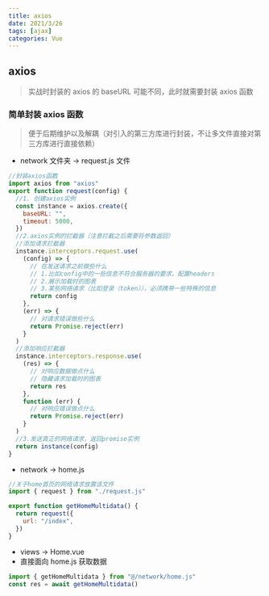 ```yaml
---
title: axios
date: 2021/3/26
tags: [ajax]
categories: Vue
---
```


## axios

> 实战时封装的 axios 的 baseURL 可能不同，此时就需要封装 axios 函数

### 简单封装 axios 函数

> 便于后期维护以及解耦（对引入的第三方库进行封装，不让多文件直接对第三方库进行直接依赖）

- network 文件夹 -> request.js 文件

```js
//封装axios函数
import axios from "axios"
export function request(config) {
  //1. 创建axios实例
  const instance = axios.create({
    baseURL: "",
    timeout: 5000,
  })
  //2.axios实例的拦截器（注意拦截之后需要将参数返回）
  //添加请求拦截器
  instance.interceptors.request.use(
    (config) => {
      // 在发送请求之前做些什么
      // 1.比如config中的一些信息不符合服务器的要求，配置headers
      // 2.展示加载时的图表
      // 3.某些网络请求（比如登录（token）），必须携带一些特殊的信息
      return config
    },
    (err) => {
      // 对请求错误做些什么
      return Promise.reject(err)
    }
  )
  //添加响应拦截器
  instance.interceptors.response.use(
    (res) => {
      // 对响应数据做点什么
      // 隐藏请求加载时的图表
      return res
    },
    function (err) {
      // 对响应错误做点什么
      return Promise.reject(err)
    }
  )
  //3.发送真正的网络请求，返回promise实例
  return instance(config)
}
```

- network -> home.js

```js
//关于home首页的网络请求放置该文件
import { request } from "./request.js"

export function getHomeMultidata() {
  return request({
    url: "/index",
  })
}
```

- views -> Home.vue
- 直接面向 home.js 获取数据

```js
import { getHomeMultidata } from "@/network/home.js"
const res = await getHomeMultidata()
```
